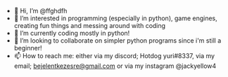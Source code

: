 - 👋 Hi, I’m @ffghdfh
- 👀 I’m interested in programming (especially in python), game engines, creating fun things and messing around with coding
- 🌱 I’m currently coding mostly in python!
- 💞️ I’m looking to collaborate on simpler python programs since i'm still a beginner!
- 📫 How to reach me: either via my discord; Hotdog yuri#8337, via my email; bejelentkezesre@gmail.com or via my instagram @jackyellow4

<!---
ffghdfh/ffghdfh is a ✨ special ✨ repository because its `README.md` (this file) appears on your GitHub profile 😳
--->
